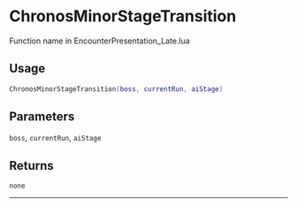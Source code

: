# ChronosMinorStageTransition
Function name in EncounterPresentation_Late.lua
## Usage
```lua
ChronosMinorStageTransition(boss, currentRun, aiStage)
```
## Parameters
`boss`, `currentRun`, `aiStage`
## Returns
`none`

---